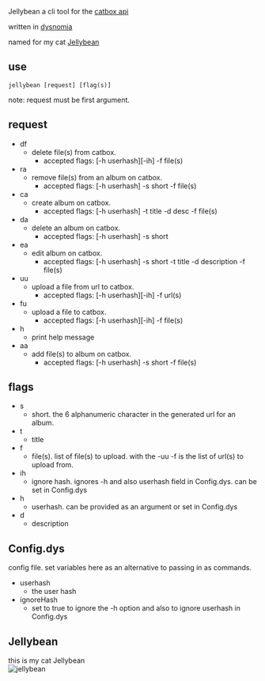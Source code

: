 Jellybean a cli tool for the [catbox api](https://catbox.moe/)  

written in [dysnomia](https://github.com/return5/Project-Dysnomia)  

named for my cat [Jellybean](#Jellybean)

## use
``jellybean [request] [flag(s)]``  

note: request must be first argument.  


## request
- df	
  - delete file(s) from catbox. 
    - accepted flags: [-h userhash][-ih] -f file(s)
- ra
	- remove file(s) from an album on catbox.
      - accepted flags: [-h userhash] -s short -f file(s)
- ca
	- create album on catbox.
      - accepted flags: [-h userhash] -t title -d desc -f file(s)
- da
	- delete an album on catbox.
      - accepted flags: [-h userhash] -s short  
- ea
	- edit album on catbox.
      - accepted flags: [-h userhash] -s short -t title -d description -f file(s)
- uu
	- upload a file from url to catbox.
      - accepted flags: [-h userhash][-ih] -f url(s)
- fu
	- upload a file to catbox.
      - accepted flags: [-h userhash][-ih] -f file(s)
- h
	- print help message
- aa
	- add file(s) to album on catbox.
      - accepted flags: [-h userhash] -s short -f file(s)

## flags
- s
  - short. the 6 alphanumeric character in the generated url for an album.
- t
  - title
- f
  - file(s). list of file(s) to upload. with the -uu -f is the list of url(s) to upload from.
- ih
  - ignore hash.  ignores -h and also userhash field in Config.dys. can be set in Config.dys
- h
  - userhash. can be provided as an argument or set in Config.dys
- d
  - description

## Config.dys
   config file. set variables here as an alternative to passing in as commands.
- userhash
  - the user hash
- ignoreHash
  - set to true to ignore the -h option and also to ignore userhash in Config.dys


## Jellybean
this is my cat Jellybean  
![jellybean](/picture/Jellybean.png)
